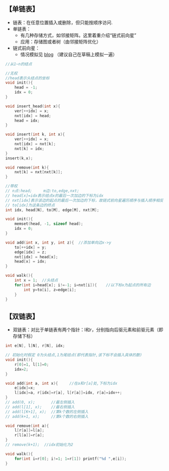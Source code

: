 ## 【单链表】

- 链表：在任意位置插入或删除，但只能按顺序访问.
- 单链表：
    - 有几种存储方式，如邻接矩阵。这里着重介绍“链式前向星”
    - 应用：存储图或者树（由邻接矩阵优化）
- 链式前向星：
    - 情况模拟见 [blog](https://blog.csdn.net/sugarbliss/article/details/86495945) （建议自己在草稿上模拟一遍）

```c++
//从1~n的结点

//无权
//head表示头结点的坐标 
void init(){
	head = -1;
	idx = 0;
} 

void insert_head(int x){
	ver[++idx] = x;
	nxt[idx] = head;
	head = idx;
}

void insert(int k, int x){
	ver[++idx] = x;
	nxt[idx] = nxt[k];
	nxt[k] = idx;
}
insert(k,x);

void remove(int k){
	nxt[k] = nxt[nxt[k]];
}

//带权
// n点:head;		m边:to,edge,nxt; 
// head[x]=idx表示结点x的最后一次加边的下标为idx
// nxt[idx]表示该边的起点的最后一次加边的下标，故链式前向星遍历顺序与插入顺序相反
// to[idx]为这条边的终点 
int idx, head[N], to[M], edge[M], nxt[M];

void init(){
	memset(head, -1, sizeof head);
	idx = 0;
}

void add(int x, int y, int z){	//添加单向边x->y
    to[++idx] = y;
    edge[idx] = z;
    nxt[idx] = head[x];
    head[x] = idx;
}

void walk(){	
	int x = 1;  //头结点 
	for(int i=head[x]; i!=-1; i=nxt[i]){	//以下标x为起点的所有边
		int y=to[i], z=edge[i];
	}
}
```

## 【双链表】

- 双链表：对比于单链表有两个指针：l和r，分别指向后驱元素和前驱元素（即 存储下标）

```c++
int e[N], l[N], r[N], idx;

// 初始化时假定 0为头结点,1为尾结点(即代表指针,该下标不会插入具体的数)
void init(){
	r[0]=1, l[1]=0;
	idx=2;
}

void add(int a, int x){		//在a和r[a]处,下标为idx
	e[idx]=x;
	l[idx]=a, r[idx]=r[a], l[r[a]]=idx, r[a]=idx++;
}
// add(0, x);		//最左侧插入
// add(l[1], x);	//最右侧插入
// add(l[K+1], x);	//第k个数的左侧插入
// add(k+1, x);		//第k个数的右侧插入

void remove(int a){
	l[r[a]]=l[a];
	r[l[a]]=r[a];
}
// remove(k+1);  //idx初始化为2

void walk(){
    for(int i=r[0]; i!=1; 1=r[1]) printf("%d ",e[i]);	
}
```
